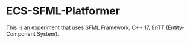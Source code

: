 # ECS-SFML-Platformer
This is an experiment that uses SFML Framework, C++ 17, EnTT (Entity-Component System).  
